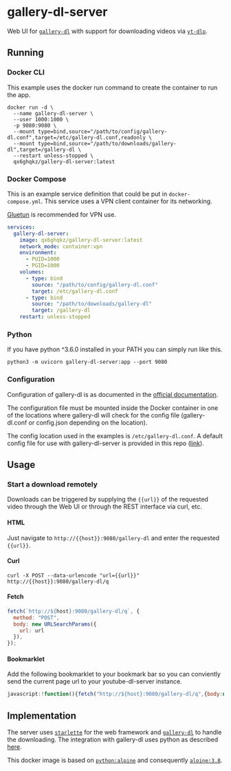 # gallery-dl-server

Web UI for [`gallery-dl`](https://github.com/mikf/gallery-dl) with support for downloading videos via [`yt-dlp`](https://github.com/yt-dlp/yt-dlp).

## Running

### Docker CLI

This example uses the docker run command to create the container to run the app.

```shell
docker run -d \
  --name gallery-dl-server \
  --user 1000:1000 \
  -p 9080:9080 \
  --mount type=bind,source="/path/to/config/gallery-dl.conf",target=/etc/gallery-dl.conf,readonly \
  --mount type=bind,source="/path/to/downloads/gallery-dl",target=/gallery-dl \
  --restart unless-stopped \
  qx6ghqkz/gallery-dl-server:latest
```

### Docker Compose

This is an example service definition that could be put in `docker-compose.yml`. This service uses a VPN client container for its networking.

[Gluetun](https://github.com/qdm12/gluetun) is recommended for VPN use.

```yml
services:
  gallery-dl-server:
    image: qx6ghqkz/gallery-dl-server:latest
    network_mode: container:vpn
    environment:
      - PUID=1000
      - PGID=1000
    volumes:
      - type: bind
        source: "/path/to/config/gallery-dl.conf"
        target: /etc/gallery-dl.conf
      - type: bind
        source: "/path/to/downloads/gallery-dl"
        target: /gallery-dl
    restart: unless-stopped
```

### Python

If you have python ^3.6.0 installed in your PATH you can simply run like this.

```shell
python3 -m uvicorn gallery-dl-server:app --port 9080
```

### Configuration

Configuration of gallery-dl is as documented in the [official documentation](https://github.com/mikf/gallery-dl/tree/master?tab=readme-ov-file#configuration).

The configuration file must be mounted inside the Docker container in one of the locations where gallery-dl will check for the config file (gallery-dl.conf or config.json depending on the location).

The config location used in the examples is `/etc/gallery-dl.conf`. A default config file for use with gallery-dl-server is provided in this repo ([link](https://github.com/qx6ghqkz/gallery-dl-server/blob/main/gallery-dl.conf)).

## Usage

### Start a download remotely

Downloads can be triggered by supplying the `{{url}}` of the requested video through the Web UI or through the REST interface via curl, etc.

#### HTML

Just navigate to `http://{{host}}:9080/gallery-dl` and enter the requested `{{url}}`.

#### Curl

```shell
curl -X POST --data-urlencode "url={{url}}" http://{{host}}:9080/gallery-dl/q
```

#### Fetch

```javascript
fetch(`http://${host}:9080/gallery-dl/q`, {
  method: "POST",
  body: new URLSearchParams({
    url: url
  }),
});
```

#### Bookmarklet

Add the following bookmarklet to your bookmark bar so you can conviently send the current page url to your youtube-dl-server instance.

```javascript
javascript:!function(){fetch("http://${host}:9080/gallery-dl/q",{body:new URLSearchParams({url:window.location.href}),method:"POST"})}();
```

## Implementation

The server uses [`starlette`](https://github.com/encode/starlette) for the web framework and [`gallery-dl`](https://github.com/mikf/gallery-dl) to handle the downloading. The integration with gallery-dl uses python as described [here](https://github.com/mikf/gallery-dl/issues/642).

This docker image is based on [`python:alpine`](https://registry.hub.docker.com/_/python/) and consequently [`alpine:3.8`](https://hub.docker.com/_/alpine/).
